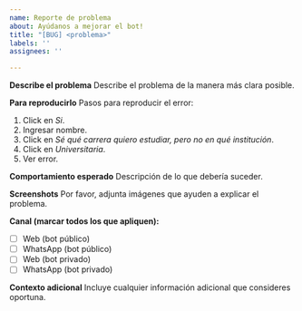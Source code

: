 ```yaml
---
name: Reporte de problema
about: Ayúdanos a mejorar el bot!
title: "[BUG] <problema>"
labels: ''
assignees: ''

---
```


**Describe el problema**
Describe el problema de la manera más clara posible.

**Para reproducirlo**
Pasos para reproducir el error:
1. Click en *Si*.
2. Ingresar nombre.
3. Click en *Sé qué carrera quiero estudiar, pero no en qué institución*.
4. Click en *Universitaria*.
5. Ver error.

**Comportamiento esperado**
Descripción de lo que debería suceder.

**Screenshots**
Por favor, adjunta imágenes que ayuden a explicar el problema.

**Canal (marcar todos los que apliquen):**
- [ ] Web (bot público)
- [ ] WhatsApp (bot público)
- [ ] Web (bot privado)
- [ ] WhatsApp (bot privado)

**Contexto adicional**
Incluye cualquier información adicional que consideres oportuna.
